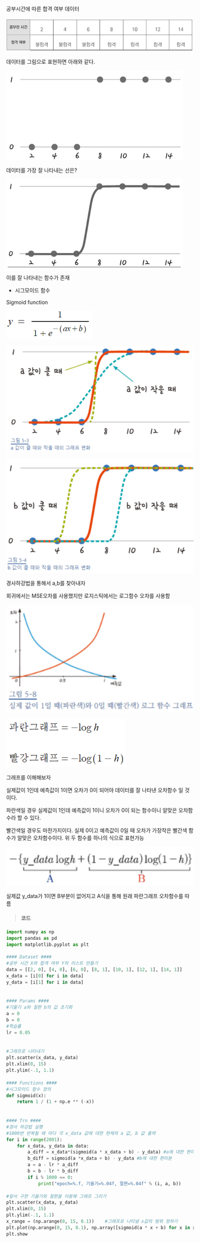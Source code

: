공부시간에 따른 합격 여부 데이터

![image-20200802233840270](./src/image-20200802233840270.png)

데이터를 그림으로 표현하면 아래와 같다.



![image-20200802233916677](src/image-20200802233916677.png)



데이터를 가장 잘 나타내는 선은?

![image-20200802234041317](src/image-20200802234041317.png)

이를 잘 나타내는 함수가 존재



- 시그모이드 함수

Sigmoid function

![image-20200802234226614](src/image-20200802234226614.png)

![image-20200802234436339](src/image-20200802234436339.png)

![image-20200802234446560](src/image-20200802234446560.png)

경사하강법을 통해서 a,b를 찾아내자

회귀에서는 MSE오차를 사용했지만 로지스틱에서는 로그함수 오차를 사용함

![image-20200802234817383](src/image-20200802234817383.png)

![image-20200802234842161](src/image-20200802234842161.png)

그래프를 이해해보자

실제값이 1인데 예측값이 1이면 오차가 0이 되어야 데이터를 잘 나타낸 오차함수 일 것이다.

파란색일 경우 실제값이 1인데 예측값이 1이니 오차가 0이 되는 함수이니 알맞은 오차함수라 할 수 있다.

빨간색일 경우도 마찬가지이다. 실제 0이고 예측값이 0일 때 오차가 가장작은 빨간색 함수가 알맞은 오차함수이다.  위 두 함수를 하나의 식으로 표현가능

![image-20200802234925112](src/image-20200802234925112.png)

실제값 y_data가 1이면 B부분이 없어지고 A식을 통해 원래 파란그래프 오차함수를 따름



> #### 코드

```python
import numpy as np
import pandas as pd
import matplotlib.pyplot as plt

#### Dataset #### 
#공부 시간 X와 합격 여부 Y의 리스트 만들기
data = [[2, 0], [4, 0], [6, 0], [8, 1], [10, 1], [12, 1], [14, 1]]
x_data = [i[0] for i in data]
y_data = [i[1] for i in data]


#### Params ####
#기울기 a와 절편 b의 값 초기화
a = 0
b = 0
#학습률
lr = 0.05


#그래프로 나타내기
plt.scatter(x_data, y_data)
plt.xlim(0, 15)
plt.ylim(-.1, 1.1)

#### Functions ####
#시그모이드 함수 정의
def sigmoid(x):
    return 1 / (1 + np.e ** (-x))


#### Trn ####
#경사 하강법 실행
#1000번 반복될 때 마다 각 x_data 값에 대한 현재의 a 값, b 값 출력
for i in range(2001):
    for x_data, y_data in data:
        a_diff = x_data*(sigmoid(a * x_data + b) - y_data) #a에 대한 편미분
        b_diff = sigmoid(a *x_data + b) - y_data #b에 대한 편미분
        a = a - lr * a_diff
        b = b - lr * b_diff
        if i % 1000 == 0:
            print("epoch=%.f, 기울기=%.04f, 절편=%.04f" % (i, a, b))

#앞서 구한 기울기와 절편을 이용해 그래프 그리기
plt.scatter(x_data, y_data)
plt.xlim(0, 15)
plt.ylim(-.1, 1.1)
x_range = (np.arange(0, 15, 0.1))    #그래프로 나타낼 x값의 범위 정하기
plt.plot(np.arange(0, 15, 0.1), np.array([sigmoid(a * x + b) for x in x_range]))
plt.show
```
